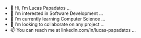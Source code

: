 - 👋 Hi, I’m Lucas Papadatos ...
- 👀 I’m interested in Software Development ...
- 🌱 I’m currently learning Computer Science ...
- 💞️ I’m looking to collaborate on any project ...
- 📫 You can reach me at linkedin.com/in/lucas-papadatos ...
